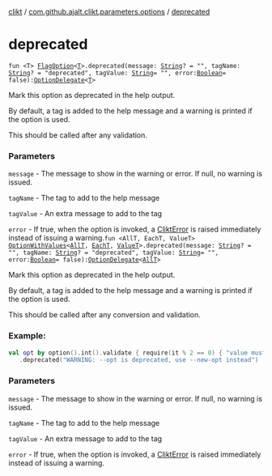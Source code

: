 [clikt](../index.md) / [com.github.ajalt.clikt.parameters.options](index.md) / [deprecated](./deprecated.md)

# deprecated

`fun <T> `[`FlagOption`](-flag-option/index.md)`<`[`T`](deprecated.md#T)`>.deprecated(message: `[`String`](https://kotlinlang.org/api/latest/jvm/stdlib/kotlin/-string/index.html)`? = "", tagName: `[`String`](https://kotlinlang.org/api/latest/jvm/stdlib/kotlin/-string/index.html)`? = "deprecated", tagValue: `[`String`](https://kotlinlang.org/api/latest/jvm/stdlib/kotlin/-string/index.html)` = "", error: `[`Boolean`](https://kotlinlang.org/api/latest/jvm/stdlib/kotlin/-boolean/index.html)` = false): `[`OptionDelegate`](-option-delegate/index.md)`<`[`T`](deprecated.md#T)`>`

Mark this option as deprecated in the help output.

By default, a tag is added to the help message and a warning is printed if the option is used.

This should be called after any validation.

### Parameters

`message` - The message to show in the warning or error. If null, no warning is issued.

`tagName` - The tag to add to the help message

`tagValue` - An extra message to add to the tag

`error` - If true, when the option is invoked, a [CliktError](../com.github.ajalt.clikt.core/-clikt-error/index.md) is raised immediately instead of issuing a warning.`fun <AllT, EachT, ValueT> `[`OptionWithValues`](-option-with-values/index.md)`<`[`AllT`](deprecated.md#AllT)`, `[`EachT`](deprecated.md#EachT)`, `[`ValueT`](deprecated.md#ValueT)`>.deprecated(message: `[`String`](https://kotlinlang.org/api/latest/jvm/stdlib/kotlin/-string/index.html)`? = "", tagName: `[`String`](https://kotlinlang.org/api/latest/jvm/stdlib/kotlin/-string/index.html)`? = "deprecated", tagValue: `[`String`](https://kotlinlang.org/api/latest/jvm/stdlib/kotlin/-string/index.html)` = "", error: `[`Boolean`](https://kotlinlang.org/api/latest/jvm/stdlib/kotlin/-boolean/index.html)` = false): `[`OptionDelegate`](-option-delegate/index.md)`<`[`AllT`](deprecated.md#AllT)`>`

Mark this option as deprecated in the help output.

By default, a tag is added to the help message and a warning is printed if the option is used.

This should be called after any conversion and validation.

### Example:

``` kotlin
val opt by option().int().validate { require(it % 2 == 0) { "value must be even" } }
   .deprecated("WARNING: --opt is deprecated, use --new-opt instead")
```

### Parameters

`message` - The message to show in the warning or error. If null, no warning is issued.

`tagName` - The tag to add to the help message

`tagValue` - An extra message to add to the tag

`error` - If true, when the option is invoked, a [CliktError](../com.github.ajalt.clikt.core/-clikt-error/index.md) is raised immediately instead of issuing a warning.